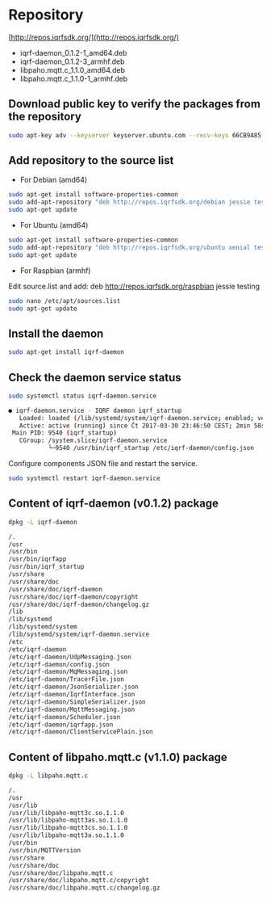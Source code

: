 # Repository

[http://repos.iqrfsdk.org/](http://repos.iqrfsdk.org/)

-   iqrf-daemon_0.1.2-1_amd64.deb
-   iqrf-daemon_0.1.2-3_armhf.deb
-   libpaho.mqtt.c_1.1.0_amd64.deb
-   libpaho.mqtt.c_1.1.0-1_armhf.deb

## Download public key to verify the packages from the repository

```Bash
sudo apt-key adv --keyserver keyserver.ubuntu.com --recv-keys 66CB9A85
```

## Add repository to the source list

-	For Debian (amd64)

```Bash
sudo apt-get install software-properties-common
sudo add-apt-repository "deb http://repos.iqrfsdk.org/debian jessie testing"
sudo apt-get update
```

-	For Ubuntu (amd64)

```Bash
sudo apt-get install software-properties-common
sudo add-apt-repository "deb http://repos.iqrfsdk.org/ubuntu xenial testing"
sudo apt-get update
```

-	For Raspbian (armhf)

Edit source.list and add: deb http://repos.iqrfsdk.org/raspbian jessie testing

```Bash
sudo nano /etc/apt/sources.list
sudo apt-get update
```

## Install the daemon

```Bash
sudo apt-get install iqrf-daemon
```

## Check the daemon service status

```Bash
sudo systemctl status iqrf-daemon.service

● iqrf-daemon.service - IQRF daemon iqrf_startup
   Loaded: loaded (/lib/systemd/system/iqrf-daemon.service; enabled; vendor preset: enabled)
   Active: active (running) since Čt 2017-03-30 23:46:50 CEST; 2min 58s ago
 Main PID: 9540 (iqrf_startup)
   CGroup: /system.slice/iqrf-daemon.service
           └─9540 /usr/bin/iqrf_startup /etc/iqrf-daemon/config.json
```

Configure components JSON file and restart the service.

```Bash
sudo systemctl restart iqrf-daemon.service
```

## Content of iqrf-daemon (v0.1.2) package

```Bash
dpkg -L iqrf-daemon

/.
/usr
/usr/bin
/usr/bin/iqrfapp
/usr/bin/iqrf_startup
/usr/share
/usr/share/doc
/usr/share/doc/iqrf-daemon
/usr/share/doc/iqrf-daemon/copyright
/usr/share/doc/iqrf-daemon/changelog.gz
/lib
/lib/systemd
/lib/systemd/system
/lib/systemd/system/iqrf-daemon.service
/etc
/etc/iqrf-daemon
/etc/iqrf-daemon/UdpMessaging.json
/etc/iqrf-daemon/config.json
/etc/iqrf-daemon/MqMessaging.json
/etc/iqrf-daemon/TracerFile.json
/etc/iqrf-daemon/JsonSerializer.json
/etc/iqrf-daemon/IqrfInterface.json
/etc/iqrf-daemon/SimpleSerializer.json
/etc/iqrf-daemon/MqttMessaging.json
/etc/iqrf-daemon/Scheduler.json
/etc/iqrf-daemon/iqrfapp.json
/etc/iqrf-daemon/ClientServicePlain.json
```

## Content of libpaho.mqtt.c (v1.1.0) package

```Bash
dpkg -L libpaho.mqtt.c

/.
/usr
/usr/lib
/usr/lib/libpaho-mqtt3c.so.1.1.0
/usr/lib/libpaho-mqtt3as.so.1.1.0
/usr/lib/libpaho-mqtt3cs.so.1.1.0
/usr/lib/libpaho-mqtt3a.so.1.1.0
/usr/bin
/usr/bin/MQTTVersion
/usr/share
/usr/share/doc
/usr/share/doc/libpaho.mqtt.c
/usr/share/doc/libpaho.mqtt.c/copyright
/usr/share/doc/libpaho.mqtt.c/changelog.gz
```